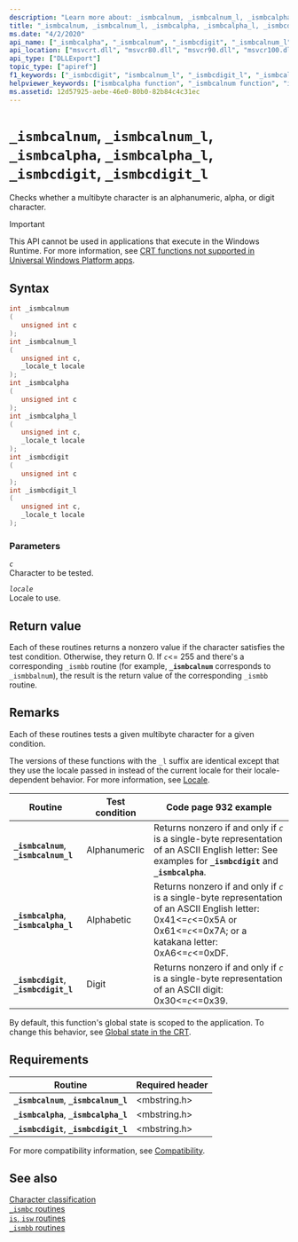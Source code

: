 ```yaml
---
description: "Learn more about: _ismbcalnum, _ismbcalnum_l, _ismbcalpha, _ismbcalpha_l, _ismbcdigit, _ismbcdigit_l"
title: "_ismbcalnum, _ismbcalnum_l, _ismbcalpha, _ismbcalpha_l, _ismbcdigit, _ismbcdigit_l"
ms.date: "4/2/2020"
api_name: ["_ismbcalpha", "_ismbcalnum", "_ismbcdigit", "_ismbcalnum_l", "_ismbcdigit_l", "_ismbcalpha_l", "_o__ismbcalnum", "_o__ismbcalnum_l", "_o__ismbcalpha", "_o__ismbcalpha_l", "_o__ismbcdigit", "_o__ismbcdigit_l"]
api_location: ["msvcrt.dll", "msvcr80.dll", "msvcr90.dll", "msvcr100.dll", "msvcr100_clr0400.dll", "msvcr110.dll", "msvcr110_clr0400.dll", "msvcr120.dll", "msvcr120_clr0400.dll", "ucrtbase.dll", "api-ms-win-crt-multibyte-l1-1-0.dll", "api-ms-win-crt-private-l1-1-0.dll"]
api_type: ["DLLExport"]
topic_type: ["apiref"]
f1_keywords: ["_ismbcdigit", "ismbcalnum_l", "_ismbcdigit_l", "_ismbcalpha", "ismbcalnum", "ismbcdigit", "ismbcalpha", "_ismbcalnum_l", "_ismbcalnum", "ismbcdigit_l"]
helpviewer_keywords: ["ismbcalpha function", "_ismbcalnum function", "ismbcdigit_l function", "_ismbcalnum_l function", "_ismbcdigit function", "ismbcalnum function", "_ismbcalpha_l function", "ismbcdigit function", "_ismbcalpha function", "_ismbcdigit_l function", "ismbcalnum_l function", "ismbcalpha_l function"]
ms.assetid: 12d57925-aebe-46e0-80b0-82b84c4c31ec
---
```

# `_ismbcalnum`, `_ismbcalnum_l`, `_ismbcalpha`, `_ismbcalpha_l`, `_ismbcdigit`, `_ismbcdigit_l`

Checks whether a multibyte character is an alphanumeric, alpha, or digit character.

> [!IMPORTANT]
> This API cannot be used in applications that execute in the Windows Runtime. For more information, see [CRT functions not supported in Universal Windows Platform apps](../../cppcx/crt-functions-not-supported-in-universal-windows-platform-apps.md).

## Syntax

```C
int _ismbcalnum
(
   unsigned int c
);
int _ismbcalnum_l
(
   unsigned int c,
   _locale_t locale
);
int _ismbcalpha
(
   unsigned int c
);
int _ismbcalpha_l
(
   unsigned int c,
   _locale_t locale
);
int _ismbcdigit
(
   unsigned int c
);
int _ismbcdigit_l
(
   unsigned int c,
   _locale_t locale
);
```

### Parameters

*`c`*\
Character to be tested.

*`locale`*\
Locale to use.

## Return value

Each of these routines returns a nonzero value if the character satisfies the test condition. Otherwise, they return 0. If *`c`*<= 255 and there's a corresponding `_ismbb` routine (for example, **`_ismbcalnum`** corresponds to `_ismbbalnum`), the result is the return value of the corresponding `_ismbb` routine.

## Remarks

Each of these routines tests a given multibyte character for a given condition.

The versions of these functions with the `_l` suffix are identical except that they use the locale passed in instead of the current locale for their locale-dependent behavior. For more information, see [Locale](../locale.md).

|Routine|Test condition|Code page 932 example|
|-------------|--------------------|---------------------------|
|**`_ismbcalnum`**, **`_ismbcalnum_l`**|Alphanumeric|Returns nonzero if and only if *`c`* is a single-byte representation of an ASCII English letter: See examples for **`_ismbcdigit`** and **`_ismbcalpha`**.|
|**`_ismbcalpha`**, **`_ismbcalpha_l`**|Alphabetic|Returns nonzero if and only if *`c`* is a single-byte representation of an ASCII English letter: 0x41<=*`c`*<=0x5A or 0x61<=*`c`*<=0x7A; or a katakana letter: 0xA6<=*`c`*<=0xDF.|
|**`_ismbcdigit`**, **`_ismbcdigit_l`**|Digit|Returns nonzero if and only if *`c`* is a single-byte representation of an ASCII digit: 0x30<=*`c`*<=0x39.|

By default, this function's global state is scoped to the application. To change this behavior, see [Global state in the CRT](../global-state.md).

## Requirements

|Routine|Required header|
|-------------|---------------------|
|**`_ismbcalnum`**, **`_ismbcalnum_l`**|\<mbstring.h>|
|**`_ismbcalpha`**, **`_ismbcalpha_l`**|\<mbstring.h>|
|**`_ismbcdigit`**, **`_ismbcdigit_l`**|\<mbstring.h>|

For more compatibility information, see [Compatibility](../compatibility.md).

## See also

[Character classification](../character-classification.md)\
[`_ismbc` routines](../ismbc-routines.md)\
[`is`, `isw` routines](../is-isw-routines.md)\
[`_ismbb` routines](../ismbb-routines.md)
